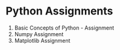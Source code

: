 # Python Assignments
1. Basic Concepts of Python - Assignment
2. Numpy Assignment
3. Matplotlib Assignment
